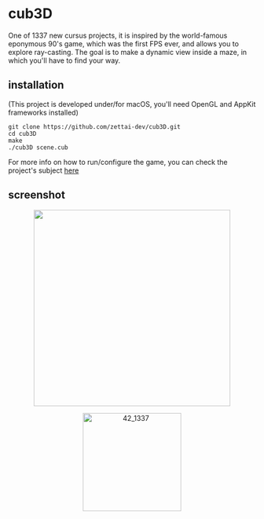 # cub3D
One of 1337 new cursus projects, it is inspired by the world-famous eponymous 90's game, which was the first FPS ever, and allows you to explore ray-casting. The goal is to make a dynamic view inside a maze, in which you'll have to find your way.
## installation
(This project is developed under/for macOS, you'll need OpenGL and AppKit frameworks installed)
```
git clone https://github.com/zettai-dev/cub3D.git 
cd cub3D
make
./cub3D scene.cub
```

For more info on how to run/configure the game, you can check the project's subject [here](https://github.com/zettai-dev/ft_server/blob/master/readme_srcs/en.subject.pdf)

## screenshot
<p align="center">
  <img src="https://raw.githubusercontent.com/zettai-dev/cub3D/master/readme_srcs/screenshot.png" height="400">
</p>

<p align="center">
  <img src="https://raw.githubusercontent.com/zettai-dev/ft_server/master/readme_srcs/git_logo.jpg" alt="42_1337" height="200">
</p>
